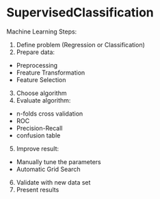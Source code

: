 # SupervisedClassification

Machine Learning Steps:

1. Define problem (Regression or Classification)
2. Prepare data:
  * Preprocessing
  * Freature Transformation
  * Feature Selection
3. Choose algorithm
4. Evaluate algorithm:
  * n-folds cross validation
  * ROC
  * Precision-Recall
  * confusion table
5. Improve result:
  * Manually tune the parameters
  * Automatic Grid Search
6. Validate with new data set
7. Present results
